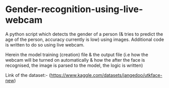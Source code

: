 # Gender-recognition-using-live-webcam
A python script which detects the gender of a person (&amp; tries to predict the age of the person, accuracy currently is low) using images. Additional code is written to do so using live webcam.

Herein the model training (creation) file & the output file (i.e how the webcam will be turned on automatically & how the after the face is recognised, the image is parsed to the model, the logic is written)

Link of the dataset:- (https://www.kaggle.com/datasets/jangedoo/utkface-new)
